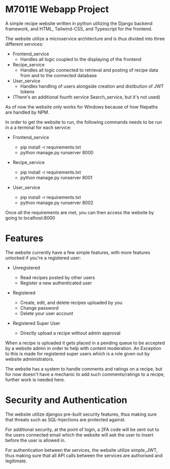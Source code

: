# M7011E Webapp Project

A simple recipe website written in python utilizing the Django backend framework, and HTML, Tailwind-CSS, and Typescript for the frontend. 

The website utilize a microservice architecture and is thus divided into three different services:

- Frontend_service
    - Handles all logic coupled to the displaying of the frontend
- Recipe_service
    - Handles all logic connected to retrieval and posting of recipe data from and to the connected database
- User_service
    - Handles handling of users alongside creation and distibution of JWT tokens
- (There's an additional fourth service Search_service, but it's not used)

As of now the website only works for Windows because of how filepaths are handled by NPM.

In order to get the website to run, the following commands needs to be run in a a terminal for each service:

- Frontend_service
    - pip install -r requirements.txt
    - python manage.py runserver 8000

- Recipe_service
    - pip install -r requirements.txt
    - python manage.py runserver 8001

- User_service
    - pip install -r requirements.txt
    - python manage.py runserver 8002

Once all the requirements are met, you can then access the website by going to localhost:8000

# Features

The website currently have a few simple features, with more features unlocked if you're a registered user:

- Unregistered
    - Read recipes posted by other users
    - Register a new authenticated user

- Registered
    - Create, edit, and delete recipes uploaded by you
    - Change password
    - Delete your user account

- Registered Super User
    - Directly upload a recipe without admin approval

When a recipe is uploaded it gets placed in a pending queue to be accepted by a website admin in order to help with content moderation.
An Exception to this is made for registered super users which is a role given out by website administrators.

The website has a system to handle comments and ratings on a recipe, but for now doesn't have a mechanic to add such comments/ratings to a recipe, further work is needed here.

# Security and Authentication

The website utilize djangos pre-built security features, thus making sure that threats such as SQL-Injections are protected against. 

For additional security, at the point of login, a 2FA code will be sent out to the users connected email which the website will ask the user to insert before the user is allowed in.

For authentication between the services, the website utilize simple_JWT, thus making sure that all API calls between the services are authorised and legitimate. 
